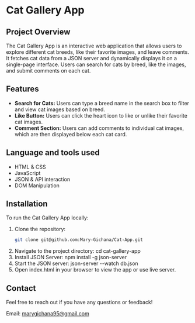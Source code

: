 # Cat Gallery App

## Project Overview

The Cat Gallery App is an interactive web application that allows users to explore different cat breeds, like their favorite images, and leave comments. It fetches cat data from a JSON server and dynamically displays it on a single-page interface. Users can search for cats by breed, like the images, and submit comments on each cat.

## Features

- **Search for Cats:** Users can type a breed name in the search box to filter and view cat images based on breed.
- **Like Button:** Users can click the heart icon to like or unlike their favorite cat images.
- **Comment Section:** Users can add comments to individual cat images, which are then displayed below each cat card.

## Language and tools used

- HTML & CSS
- JavaScript
- JSON & API interaction
- DOM Manipulation

## Installation

To run the Cat Gallery App locally:

1. Clone the repository:
   ```bash
   git clone git@github.com:Mary-Gichana/Cat-App.git
   ```
2. Navigate to the project directory:
   cd cat-gallery-app
3. Install JSON Server:
   npm install -g json-server
4. Start the JSON server:
   json-server --watch db.json
5. Open index.html in your browser to view the app or use live server.

## Contact

Feel free to reach out if you have any questions or feedback!

Email: marygichana95@gmail.com
